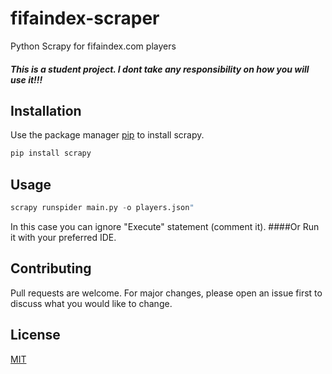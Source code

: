# fifaindex-scraper

Python Scrapy for fifaindex.com players
##### This is a student project. I dont take any responsibility on how you will use it!!!

## Installation

Use the package manager [pip](https://pip.pypa.io/en/stable/) to install scrapy.

```bash
pip install scrapy
```

## Usage

```python
scrapy runspider main.py -o players.json"
```
In this case you can ignore "Execute" statement (comment it).
####Or
Run it with your preferred IDE.

## Contributing
Pull requests are welcome. For major changes, please open an issue first to discuss what you would like to change.

## License
[MIT](https://choosealicense.com/licenses/mit/)

